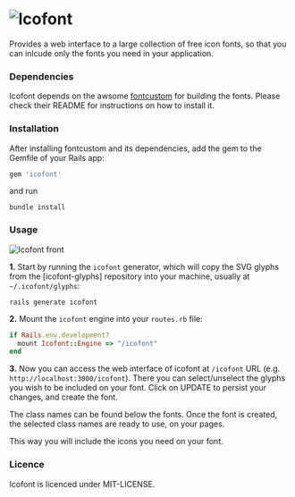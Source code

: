 # ![Icofont](http://lugolabs.com/static/icofont_logo.png)

Provides a web interface to a large collection of free icon fonts, so that you can inlcude only the fonts you need in your application.

### Dependencies

Icofont depends on the awsome [fontcustom]() for building the fonts. Please check their README for instructions on how to install it.

### Installation

After installing fontcustom and its dependencies, add the gem to the Gemfile of your Rails app:

```ruby
gem 'icofont'
```

and run

```shell
bundle install
```

### Usage

![Icofont front](http://lugolabs.com/static/icofont_front.png)

**1.** Start by running the `icofont` generator, which will copy the SVG glyphs from the [icofont-glyphs] repository into your machine, usually at `~/.icofont/glyphs`:

```shell
rails generate icofont
```

**2.** Mount the `icofont` engine into your `routes.rb` file:

```ruby
if Rails.env.development?
  mount Icofont::Engine => "/icofont"
end
 ```

**3.** Now you can access the web interface of icofont at `/icofont` URL (e.g. `http://localhost:3000/icofont`). There you can select/unselect the glyphs you wish to be included on your font. Click on UPDATE to persist your changes, and create the font.

The class names can be found below the fonts. Once the font is created, the selected class names are ready to use, on your pages.

This way you will include the icons you need on your font.

### Licence

Icofont is licenced under MIT-LICENSE.